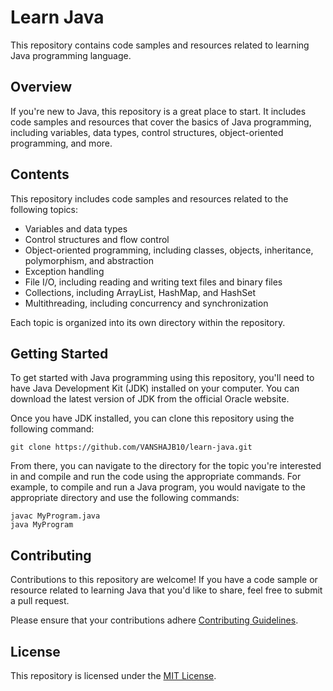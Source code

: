 # Learn Java

This repository contains code samples and resources related to learning Java programming language.

## Overview

If you're new to Java, this repository is a great place to start. It includes code samples and resources that cover the basics of Java programming, including variables, data types, control structures, object-oriented programming, and more.

## Contents

This repository includes code samples and resources related to the following topics:

- Variables and data types
- Control structures and flow control
- Object-oriented programming, including classes, objects, inheritance, polymorphism, and abstraction
- Exception handling
- File I/O, including reading and writing text files and binary files
- Collections, including ArrayList, HashMap, and HashSet
- Multithreading, including concurrency and synchronization

Each topic is organized into its own directory within the repository.

## Getting Started

To get started with Java programming using this repository, you'll need to have Java Development Kit (JDK) installed on your computer. You can download the latest version of JDK from the official Oracle website.

Once you have JDK installed, you can clone this repository using the following command:

```
git clone https://github.com/VANSHAJB10/learn-java.git
```

From there, you can navigate to the directory for the topic you're interested in and compile and run the code using the appropriate commands. For example, to compile and run a Java program, you would navigate to the appropriate directory and use the following commands:

```
javac MyProgram.java
java MyProgram
```

## Contributing

Contributions to this repository are welcome! If you have a code sample or resource related to learning Java that you'd like to share, feel free to submit a pull request.

Please ensure that your contributions adhere [Contributing Guidelines](CONTRIBUTING.md).

## License

This repository is licensed under the [MIT License](LICENSE).

